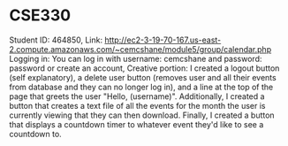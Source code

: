 # CSE330
Student ID: 464850, Link: http://ec2-3-19-70-167.us-east-2.compute.amazonaws.com/~cemcshane/module5/group/calendar.php  Logging in:  You can log in with username: cemcshane and password: password or create an account,  Creative portion: I created a logout button (self explanatory), a delete user button (removes user and all their events from database and they can no longer log in), and a line at the top of the page that greets the user "Hello, (username)". Additionally, I created a button that creates a text file of all the events for the month the user is currently viewing that they can then download.  Finally, I created a button that displays a countdown timer to whatever event they'd like to see a countdown to.
